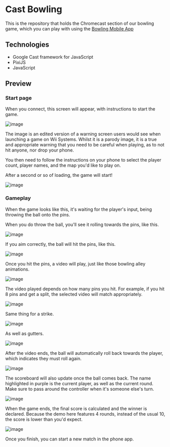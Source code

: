 # Cast Bowling

This is the repository that holds the Chromecast section of our bowling game, which you can play with using the [Bowling Mobile App](https://github.com/AD6F/bowling-controller)

## Technologies

- Google Cast framework for JavaScript
- PixiJS
- JavaScript

## Preview

### Start page

When you connect, this screen will appear, with instructions to start the game.

![image](https://github.com/user-attachments/assets/4ce84898-1ab6-41e6-ab6a-2b50ad7621a0)

The image is an edited version of a warning screen users would see when launching a game on Wii Systems. Whilst it is a parody image, it is a true and appropriate warning that you need to be careful when playing, as to not hit anyone, nor drop your phone.

You then need to follow the instructions on your phone to select the player count, player names, and the map you'd like to play on.

After a second or so of loading, the game will start!

![image](https://github.com/user-attachments/assets/8168925f-4f0c-484a-ad5d-9a37cbbac3e8)

### Gameplay

When the game looks like this, it's waiting for the player's input, being throwing the ball onto the pins.

When you do throw the ball, you'll see it rolling towards the pins, like this.

![image](https://github.com/user-attachments/assets/a0629874-531d-4e53-b977-2881e46e8cb3)

If you aim correctly, the ball will hit the pins, like this.

![image](https://github.com/user-attachments/assets/f3f94aaf-85df-4b29-a088-a59d8f86a1ea)

Once you hit the pins, a video will play, just like those bowling alley animations.

![image](https://github.com/user-attachments/assets/b09de3d1-d4d1-4384-8769-15f5f0991989)

The video played depends on how many pins you hit. For example, if you hit 8 pins and get a split, the selected video will match appropriately.

![image](https://github.com/user-attachments/assets/ec369a3d-f609-487c-be67-79db68c8682c)

Same thing for a strike.

![image](https://github.com/user-attachments/assets/e8d1ca5d-9306-48bc-80c7-ee0ff5304186)

As well as gutters.

![image](https://github.com/user-attachments/assets/c299895b-1061-4485-830c-80c4af9c85ad)

After the video ends, the ball will automatically roll back towards the player, which indicates they must roll again.

![image](https://github.com/user-attachments/assets/45101854-fbeb-452d-a370-087c111403fb)

The scoreboard will also update once the ball comes back. The name highlighted in purple is the current player, as well as the current round. Make sure to pass around the controller when it's someone else's turn.

![image](https://github.com/user-attachments/assets/15a06181-9e83-492c-9ca6-5f8d291f3912)

When the game ends, the final score is calculated and the winner is declared. Because the demo here features 4 rounds, instead of the usual 10, the score is lower than you'd expect.

![image](https://github.com/user-attachments/assets/3707b4c1-8b59-4905-ac96-c12f0dbd051e)

Once you finish, you can start a new match in the phone app.
